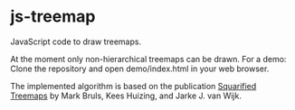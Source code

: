 # js-treemap

JavaScript code to draw treemaps.

At the moment only non-hierarchical treemaps can be drawn. For a demo: Clone the repository and open demo/index.html in your web browser.

The implemented algorithm is based on the publication [Squarified Treemaps](http://www.win.tue.nl/~vanwijk/stm.pdf) by Mark Bruls, Kees Huizing, and Jarke J. van Wijk.

